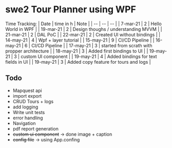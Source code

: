 # swe2 Tour Planner using WPF

Time Tracking:
| Date      | time in h | Note                                          |
| --        | --        | --                                            |
| 7-mar-21  | 2         | Hello World in WPF                            |
| 19-mar-21 | 2         | Design thoughs / understanding MVVM           |
| 21-mar-21 | 2         | DAL PoC                                       |
| 22-mar-21 | 2         | Created UI without bindings                   |
| 14-may-21 | 4         | Wpf + layer tutorial                          |
| 15-may-21 | 9         | CI/CD Pipeline                                |
| 16-may-21 | 6         | CI/CD Pipeline                                |
| 17-may-21 | 3         | started from scrath with propper architecture |
| 18-may-21 | 3         | Added first bindings to UI                    |
| 19-may-21 | 3         | custom UI component                           |
| 19-may-21 | 4         | Added bindings for text fields in UI          |
| 19-may-21 | 3         | Added copy feature for tours and logs         |


## Todo
* Mapquest api
* import export
* CRUD Tours + logs
* add logging
* Write unit tests
* error handling
* Navigation
* pdf report generation
* ~~custom ui component~~ -> done image + caption
* ~~config file~~ -> using App.confing
